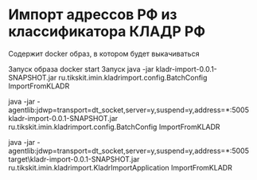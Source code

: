 # Импорт адрессов РФ из классификатора КЛАДР РФ

Содержит docker образ, в котором будет выкачиваться 

Запуск образа
docker start
Запуск 
java -jar kladr-import-0.0.1-SNAPSHOT.jar ru.tikskit.imin.kladrimport.config.BatchConfig ImportFromKLADR

java -jar -agentlib:jdwp=transport=dt_socket,server=y,suspend=y,address=*:5005 kladr-import-0.0.1-SNAPSHOT.jar ru.tikskit.imin.kladrimport.config.BatchConfig ImportFromKLADR

java -jar -agentlib:jdwp=transport=dt_socket,server=y,suspend=y,address=*:5005 target\kladr-import-0.0.1-SNAPSHOT.jar ru.tikskit.imin.kladrimport.KladrImportApplication ImportFromKLADR